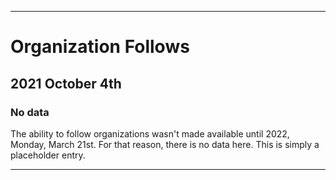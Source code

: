 
***

# Organization Follows

## 2021 October 4th

### No data

The ability to follow organizations wasn't made available until 2022, Monday, March 21st. For that reason, there is no data here. This is simply a placeholder entry.

***
